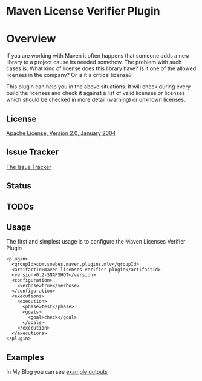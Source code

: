 Maven License Verifier Plugin
=============================

Overview
========
If you are working with Maven it often happens that someone adds a new library to 
a project cause its needed somehow. The problem with such cases is: What kind
of license does this library have? Is it one of the allowed licenses in the company?
Or is it a critical license?

This plugin can help you in the above situations. It will check during every build
the licenses and check it against a list of valid licenses or licenses which should
be checked in more detail (warning) or unknown licenses.

License
-------
[Apache License, Version 2.0, January 2004](http://www.apache.org/licenses/)

Issue Tracker
-------------
[The Issue Tracker](http://supose.org/projects/show/mlv)

Status
------

TODOs
-----

Usage
-----

The first and simplest usage is to configure the Maven Licenses Verifier Plugin


    <plugin>
      <groupId>com.soebes.maven.plugins.mlv</groupId>
      <artifactId>maven-licenses-verifier-plugin</artifactId>
      <version>0.2-SNAPSHOT</version>
      <configuration>
        <verbose>true</verbose>
      </configuration>
      <executions>
        <execution>
          <phase>test</phase>
          <goals>
            <goal>check</goal>
          </goals>
        </execution>
      </executions>
    </plugin>


Examples
--------

In My Blog you can see [example outputs](http://blog.soebes.de/index.php?/archives/320-Maven-Licenses-Verifier-Plugin.html)

